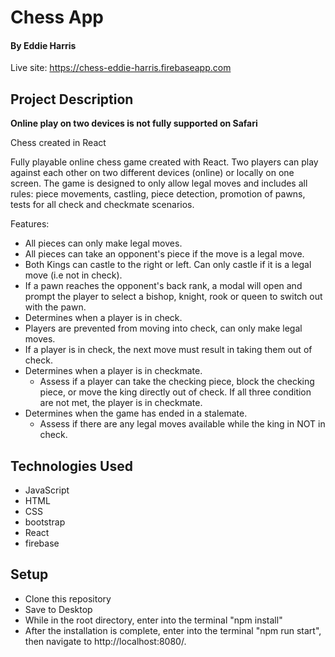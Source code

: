 # Chess App

#### By Eddie Harris

Live site: https://chess-eddie-harris.firebaseapp.com

## Project Description

**Online play on two devices is not fully supported on Safari**

Chess created in React

Fully playable online chess game created with React. Two players can play against each other on two different devices (online) or locally on one screen. The game is designed to only allow legal moves and includes all rules: piece movements, castling, piece detection, promotion of pawns, tests for all check and checkmate scenarios.

Features:
- All pieces can only make legal moves.
- All pieces can take an opponent's piece if the move is a legal move.
- Both Kings can castle to the right or left. Can only castle if it is a legal move (i.e not in check).
- If a pawn reaches the opponent's back rank, a modal will open and prompt the player to select a bishop, knight, rook or queen to switch out with the pawn.
- Determines when a player is in check.
- Players are prevented from moving into check, can only make legal moves.
- If a player is in check, the next move must result in taking them out of check.
- Determines when a player is in checkmate.
  - Assess if a player can take the checking piece, block the checking piece, or move the king directly out of check. If all three condition are not met, the player is in checkmate.
- Determines when the game has ended in a stalemate.
  - Assess if there are any legal moves available while the king in NOT in check.

## Technologies Used
- JavaScript
- HTML
- CSS
- bootstrap
- React
- firebase

## Setup

* Clone this repository
* Save to Desktop
* While in the root directory, enter into the terminal "npm install"
* After the installation is complete, enter into the terminal "npm run start", then navigate to http://localhost:8080/.
